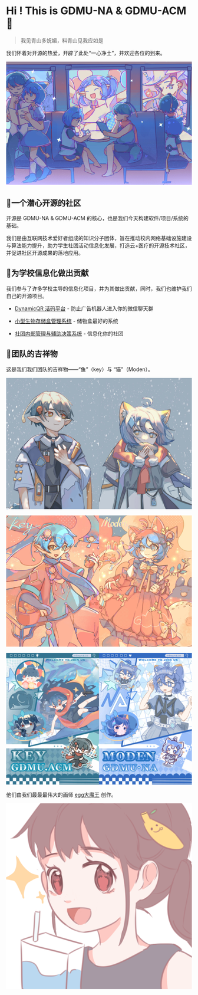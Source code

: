 # Hi ! This is GDMU-NA &  GDMU-ACM👋

> 我见青山多妩媚，料青山见我应如是

我们怀着对开源的热爱，开辟了此处“一心净土”，并欢迎各位的到来。

![团队画像](https://github.com/gdmuna/.github/blob/main/profile/Team.jpg?raw=true)

 

## 🔭一个潜心开源的社区
开源是 GDMU-NA &  GDMU-ACM 的核心，也是我们今天构建软件/项目/系统的基础。

我们是由互联网技术爱好者组成的知识分子团体，旨在推动校内网络基础设施建设与算法能力提升，助力学生社团活动信息化发展，打造云+医疗的开源技术社区，并促进社区开源成果的落地应用。

 

## 💉为学校信息化做出贡献
我们参与了许多学校主导的信息化项目，并为其做出贡献，同时，我们也维护我们自己的开源项目。

*  [DynamicQR 活码平台](https://github.com/gdmuna/DynamicQR) - 防止广告机器人进入你的微信聊天群

*  [小型生物存储盒管理系统](https://github.com/gdmuna/biological-storage-box) - 储物盒最好的系统

*  [社团内部管理与辅助决策系统](https://github.com/gdmuna/na-copilot) - 信息化你的社团



## 🐾团队的吉祥物
这是我们我们团队的吉祥物——“鱼”（key）与 “猫”（Moden）。

![猫鱼cp](https://github.com/gdmuna/.github/blob/main/profile/NA_ACM.jpg?raw=true)

![猫鱼cp2](https://github.com/gdmuna/.github/blob/main/profile/NA_ACM2.jpg?raw=true)

![猫鱼海报](https://github.com/gdmuna/.github/blob/main/profile/NA_ACM3.jpg?raw=true)

他们由我们最最最伟大的画师 [egg大魔王](https://eggdamowang.art)  创作。

![吉祥物与亲妈](https://github.com/gdmuna/.github/blob/main/profile/egg.jpg?raw=true)
